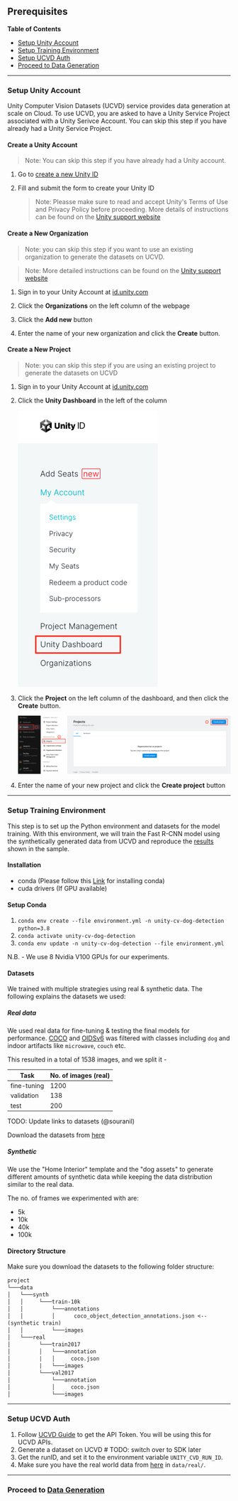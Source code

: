 ## Prerequisites

**Table of Contents**

  - [Setup Unity Account](#setup-unity-account)
  - [Setup Training Environment](#setup-training-environment)
  - [Setup UCVD Auth](#setup-ucvd-auth)
  - [Proceed to Data Generation](#proceed-to-data-generation)

---

### Setup Unity Account

Unity Computer Vision Datasets (UCVD) service provides data generation at scale on Cloud. To use UCVD, you are asked to have a Unity Service Project associated with a Unity Serivce Account. You can skip this step if you have already had a Unity Service Project.

#### Create a Unity Account

> Note: You can skip this step if you have already had a Unity account.

1. Go to [create a new Unity ID](https://id.unity.com/account/new)

1. Fill and submit the form to create your Unity ID

	> Note: Pleasse make sure to read and accept Unity's Terms of Use and Privacy Policy before proceeding. More details of instructions can be found on the [Unity support website](https://support.unity.com/hc/en-us/articles/208626336-How-do-I-create-a-Unity-ID-account-)

#### Create a New Organization

> Note: you can skip this step if you want to use an existing organization to generate the datasets on UCVD.

> Note: More detailed instructions can be found on the [Unity support website](https://support.unity.com/hc/en-us/articles/208592876-How-do-I-create-a-new-Organization-)

1. Sign in to your Unity Account at [id.unity.com](https://id.unity.com)

1. Click the **Organizations** on the left column of the webpage

1. Click the **Add new** button

1. Enter the name of your new organization and click the **Create** button.

#### Create a New Project

> Note: you can skip this step if you are using an existing project to generate the datasets on UCVD

1. Sign in to your Unity Account at [id.unity.com](https://id.unity.com)

1. Click the **Unity Dashboard** in the left of the column

	![](images/navigate-to-dashboard.png)

1. Click the **Project** on the left column of the dashboard, and then click the **Create** button.

	![](images/create-project.png)

1. Enter the name of your new project and click the **Create project** button

---

### Setup Training Environment

This step is to set up the Python environment and datasets for the model training. With this environment, we will train the Fast R-CNN model using the synthetically generated data from UCVD and reproduce the [results](results.md) shown in the sample.

#### Installation

* conda (Please follow this [Link](https://docs.conda.io/projects/conda/en/latest/user-guide/install/index.html) for installing conda)
* cuda drivers (If GPU available)

#### Setup Conda

1. `conda env create --file environment.yml -n unity-cv-dog-detection python=3.8`
2. `conda activate unity-cv-dog-detection`
3. `conda env update -n unity-cv-dog-detection --file environment.yml`

N.B. - We use 8 Nvidia V100 GPUs for our experiments.

#### Datasets

We trained with multiple strategies using real & synthetic data. The following explains the datasets we used:

##### Real data

We used real data for fine-tuning & testing the final models for performance.
[COCO](https://cocodataset.org/#home) and [OIDSv6](https://storage.googleapis.com/openimages/web/index.html) was
filtered with classes including `dog` and indoor artifacts like `microwave`, `couch` etc.

This resulted in a total of 1538 images, and we split it -

| Task        | No. of images (real) |
|-------------|----------------------|
| fine-tuning | 1200                 |
| validation  | 138                  |
| test        | 200                  |


TODO: Update links to datasets (@souranil)

Download the datasets from [here](https://github.com/Unity-Technologies/Indoor-Pet-Detection/releases/download/v0.1.1/real_datasets.zip)


##### Synthetic

We use the "Home Interior" template and the "dog assets" to generate different amounts of synthetic data while keeping the data distribution similar to the real data.

The no. of frames we experimented with are:

- 5k
- 10k
- 40k
- 100k


#### Directory Structure

Make sure you download the datasets to the following folder structure:

```
project
└───data
│   └───synth
│   │     └───train-10k
│   │         └───annotations
│   │         │      coco_object_detection_annotations.json <-- (synthetic train)
│   │         └───images
│   └───real
│         └───train2017
│         │   └───annotation
│         |   │     coco.json
│         |   └───images
│         └───val2017
│             └───annotation
│             │     coco.json
│             └───images
```

---

### Setup UCVD Auth
   1. Follow [UCVD Guide](http://doesnot-exist-yet.com) to get the API Token. You will be using this for UCVD APIs.
   2. Generate a dataset on UCVD # TODO: switch over to SDK later
   3. Get the runID, and set it to the environment variable `UNITY_CVD_RUN_ID`.
   4. Make sure you have the real world data from [here]() in `data/real/`.

---

### Proceed to [Data Generation](dataset-generation-and-configuration.md)
